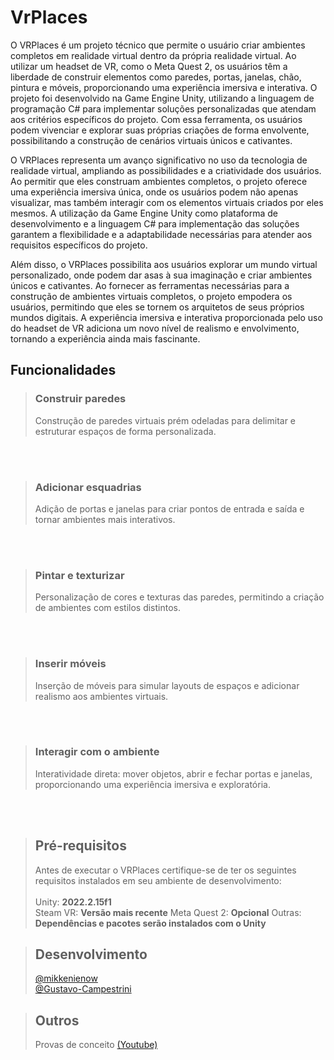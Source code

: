 
# VrPlaces

O VRPlaces é um projeto técnico que permite o usuário criar ambientes completos em realidade virtual dentro da própria realidade virtual. Ao utilizar um headset de VR, como o Meta Quest 2, os usuários têm a liberdade de construir elementos como paredes, portas, janelas, chão, pintura e móveis, proporcionando uma experiência imersiva e interativa. O projeto foi desenvolvido na Game Engine Unity, utilizando a linguagem de programação C# para implementar soluções personalizadas que atendam aos critérios específicos do projeto. Com essa ferramenta, os usuários podem vivenciar e explorar suas próprias criações de forma envolvente, possibilitando a construção de cenários virtuais únicos e cativantes.

O VRPlaces representa um avanço significativo  no uso da tecnologia de realidade virtual, ampliando as possibilidades e a criatividade dos usuários. Ao permitir que eles construam ambientes completos, o projeto oferece uma experiência imersiva única, onde os usuários podem não apenas visualizar, mas também interagir com os elementos virtuais criados por eles mesmos. A utilização da Game Engine Unity como plataforma de desenvolvimento e a linguagem C# para implementação das soluções garantem a flexibilidade e a adaptabilidade necessárias para atender aos requisitos específicos do projeto.

Além disso, o VRPlaces possibilita aos usuários explorar um mundo virtual personalizado, onde podem dar asas à sua imaginação e criar ambientes únicos e cativantes. Ao fornecer as ferramentas necessárias para a construção de ambientes virtuais completos, o projeto empodera os usuários, permitindo que eles se tornem os arquitetos de seus próprios mundos digitais. A experiência imersiva e interativa proporcionada pelo uso do headset de VR adiciona um novo nível de realismo e envolvimento, tornando a experiência ainda mais fascinante.

## Funcionalidades
> ### Construir paredes
> Construção de paredes virtuais prém odeladas para delimitar e estruturar espaços de forma personalizada. </br>
</br>
</br>

> ### Adicionar esquadrias
> Adição de portas e janelas para criar pontos de entrada e saída e tornar ambientes mais interativos. </br>
</br>
</br>

> ### Pintar e texturizar
> Personalização de cores e texturas das paredes, permitindo a criação de ambientes com estilos distintos. </br>
</br>
</br>

> ### Inserir móveis
> Inserção de móveis para simular layouts de espaços e adicionar realismo aos ambientes virtuais. </br>
</br>
</br>

> ### Interagir com o ambiente
> Interatividade direta: mover objetos, abrir e fechar portas e janelas, proporcionando uma experiência imersiva e exploratória. </br>
</br>
</br>

> ## Pré-requisitos
> Antes de executar o VRPlaces certifique-se de ter os seguintes requisitos instalados em seu ambiente de desenvolvimento:
> </br></br>
> Unity: **2022.2.15f1** </br>
> Steam VR: **Versão mais recente**
> Meta Quest 2: **Opcional**
> Outras: **Dependências e pacotes serão instalados com o Unity** </br>

> ## Desenvolvimento </br>
> [@mikkenienow](https://github.com/mikkenienow) </br>
> [@Gustavo-Campestrini](https://github.com/Gustavo-Campestrini) 

> ## Outros
> Provas de conceito [(Youtube)](https://www.youtube.com/playlist?list=PLATIUl68nA-L4Qma3bb-0s9M2semk0vwM)
